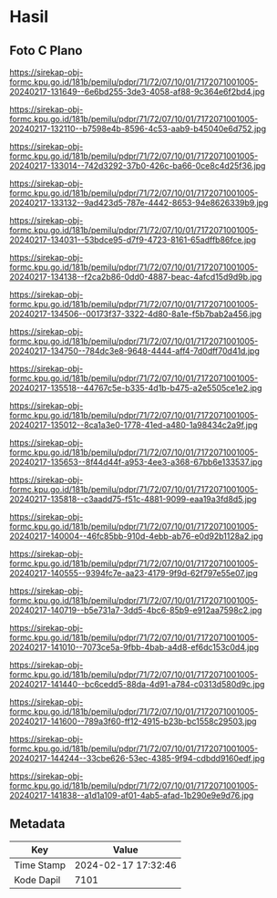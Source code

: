 # Hasil

## Foto C Plano

https://sirekap-obj-formc.kpu.go.id/181b/pemilu/pdpr/71/72/07/10/01/7172071001005-20240217-131649--6e6bd255-3de3-4058-af88-9c364e6f2bd4.jpg

https://sirekap-obj-formc.kpu.go.id/181b/pemilu/pdpr/71/72/07/10/01/7172071001005-20240217-132110--b7598e4b-8596-4c53-aab9-b45040e6d752.jpg

https://sirekap-obj-formc.kpu.go.id/181b/pemilu/pdpr/71/72/07/10/01/7172071001005-20240217-133014--742d3292-37b0-426c-ba66-0ce8c4d25f36.jpg

https://sirekap-obj-formc.kpu.go.id/181b/pemilu/pdpr/71/72/07/10/01/7172071001005-20240217-133132--9ad423d5-787e-4442-8653-94e8626339b9.jpg

https://sirekap-obj-formc.kpu.go.id/181b/pemilu/pdpr/71/72/07/10/01/7172071001005-20240217-134031--53bdce95-d7f9-4723-8161-65adffb86fce.jpg

https://sirekap-obj-formc.kpu.go.id/181b/pemilu/pdpr/71/72/07/10/01/7172071001005-20240217-134138--f2ca2b86-0dd0-4887-beac-4afcd15d9d9b.jpg

https://sirekap-obj-formc.kpu.go.id/181b/pemilu/pdpr/71/72/07/10/01/7172071001005-20240217-134506--00173f37-3322-4d80-8a1e-f5b7bab2a456.jpg

https://sirekap-obj-formc.kpu.go.id/181b/pemilu/pdpr/71/72/07/10/01/7172071001005-20240217-134750--784dc3e8-9648-4444-aff4-7d0dff70d41d.jpg

https://sirekap-obj-formc.kpu.go.id/181b/pemilu/pdpr/71/72/07/10/01/7172071001005-20240217-135518--44767c5e-b335-4d1b-b475-a2e5505ce1e2.jpg

https://sirekap-obj-formc.kpu.go.id/181b/pemilu/pdpr/71/72/07/10/01/7172071001005-20240217-135012--8ca1a3e0-1778-41ed-a480-1a98434c2a9f.jpg

https://sirekap-obj-formc.kpu.go.id/181b/pemilu/pdpr/71/72/07/10/01/7172071001005-20240217-135653--8f44d44f-a953-4ee3-a368-67bb6e133537.jpg

https://sirekap-obj-formc.kpu.go.id/181b/pemilu/pdpr/71/72/07/10/01/7172071001005-20240217-135818--c3aadd75-f51c-4881-9099-eaa19a3fd8d5.jpg

https://sirekap-obj-formc.kpu.go.id/181b/pemilu/pdpr/71/72/07/10/01/7172071001005-20240217-140004--46fc85bb-910d-4ebb-ab76-e0d92b1128a2.jpg

https://sirekap-obj-formc.kpu.go.id/181b/pemilu/pdpr/71/72/07/10/01/7172071001005-20240217-140555--9394fc7e-aa23-4179-9f9d-62f797e55e07.jpg

https://sirekap-obj-formc.kpu.go.id/181b/pemilu/pdpr/71/72/07/10/01/7172071001005-20240217-140719--b5e731a7-3dd5-4bc6-85b9-e912aa7598c2.jpg

https://sirekap-obj-formc.kpu.go.id/181b/pemilu/pdpr/71/72/07/10/01/7172071001005-20240217-141010--7073ce5a-9fbb-4bab-a4d8-ef6dc153c0d4.jpg

https://sirekap-obj-formc.kpu.go.id/181b/pemilu/pdpr/71/72/07/10/01/7172071001005-20240217-141440--bc6cedd5-88da-4d91-a784-c0313d580d9c.jpg

https://sirekap-obj-formc.kpu.go.id/181b/pemilu/pdpr/71/72/07/10/01/7172071001005-20240217-141600--789a3f60-ff12-4915-b23b-bc1558c29503.jpg

https://sirekap-obj-formc.kpu.go.id/181b/pemilu/pdpr/71/72/07/10/01/7172071001005-20240217-144244--33cbe626-53ec-4385-9f94-cdbdd9160edf.jpg

https://sirekap-obj-formc.kpu.go.id/181b/pemilu/pdpr/71/72/07/10/01/7172071001005-20240217-141838--a1d1a109-af01-4ab5-afad-1b290e9e9d76.jpg


## Metadata

| Key        | Value               |
| ---------- | ------------------- |
| Time Stamp | 2024-02-17 17:32:46 |
| Kode Dapil | 7101                |



